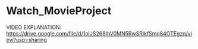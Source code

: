# Watch_MovieProject
VIDEO EXPLANATION: https://drive.google.com/file/d/1oIJS268IhV0MN5RwSRlkfSmq84OTEgzq/view?usp=sharing

